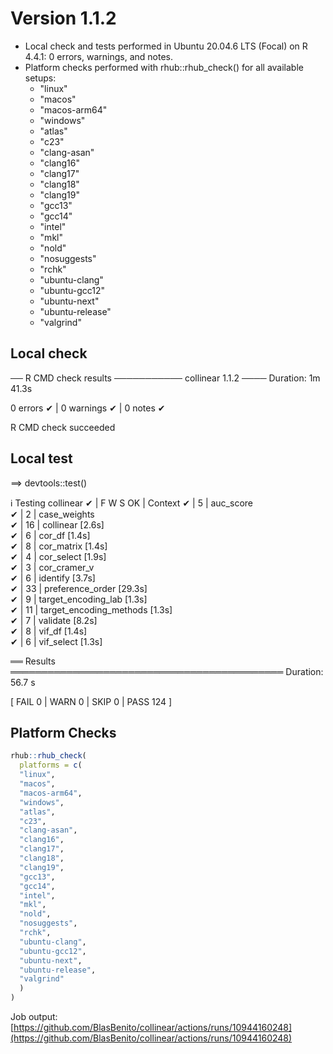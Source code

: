 # Version 1.1.2

  + Local check and tests performed in Ubuntu 20.04.6 LTS (Focal) on R 4.4.1: 0 errors, warnings, and notes.
  + Platform checks performed with rhub::rhub_check() for all available setups:
    + "linux"
    + "macos"
    + "macos-arm64"
    + "windows"
    + "atlas"
    + "c23"
    + "clang-asan"
    + "clang16"
    + "clang17"
    + "clang18"
    + "clang19"
    + "gcc13"
    + "gcc14"
    + "intel"
    + "mkl"
    + "nold"
    + "nosuggests"
    + "rchk"
    + "ubuntu-clang"
    + "ubuntu-gcc12"
    + "ubuntu-next"
    + "ubuntu-release"
    + "valgrind"

## Local check

── R CMD check results ─────────── collinear 1.1.2 ────
Duration: 1m 41.3s

0 errors ✔ | 0 warnings ✔ | 0 notes ✔

R CMD check succeeded

## Local test

==> devtools::test()

ℹ Testing collinear
✔ | F W  S  OK | Context
✔ |          5 | auc_score                             
✔ |          2 | case_weights                          
✔ |         16 | collinear [2.6s]                      
✔ |          6 | cor_df [1.4s]                         
✔ |          8 | cor_matrix [1.4s]                     
✔ |          4 | cor_select [1.9s]                     
✔ |          3 | cor_cramer_v                              
✔ |          6 | identify [3.7s]                       
✔ |         33 | preference_order [29.3s]              
✔ |          9 | target_encoding_lab [1.3s]            
✔ |         11 | target_encoding_methods [1.3s]        
✔ |          7 | validate [8.2s]                       
✔ |          8 | vif_df [1.4s]                         
✔ |          6 | vif_select [1.3s]                     

══ Results ════════════════════════════════════════════
Duration: 56.7 s

[ FAIL 0 | WARN 0 | SKIP 0 | PASS 124 ]


## Platform Checks

```r
rhub::rhub_check(
  platforms = c(
  "linux", 
  "macos", 
  "macos-arm64",
  "windows", 
  "atlas",
  "c23",
  "clang-asan",
  "clang16",
  "clang17",
  "clang18",
  "clang19",
  "gcc13",
  "gcc14",
  "intel",
  "mkl",
  "nold",
  "nosuggests",
  "rchk",
  "ubuntu-clang",
  "ubuntu-gcc12",
  "ubuntu-next", 
  "ubuntu-release", 
  "valgrind"
  )
)
```

Job output: [https://github.com/BlasBenito/collinear/actions/runs/10944160248](https://github.com/BlasBenito/collinear/actions/runs/10944160248)


